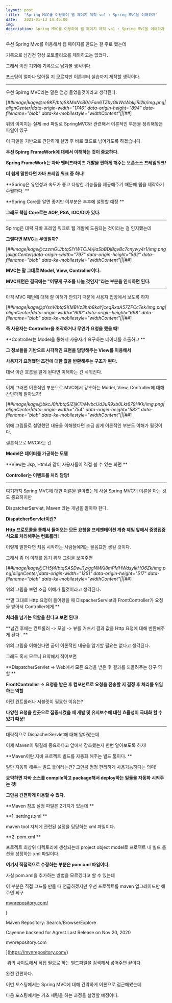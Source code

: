 ```yaml
---
layout: post
title:  "Spring MVC를 이용하여 웹 페이지 제작 vo1 : Spring MVC을 이해하자"
date:   2021-01-13 14:46:00
img:
description: Spring MVC를 이용하여 웹 페이지 제작 vo1 : Spring MVC을 이해하자
---
```


우선 Spring Mvc를 이용해서 웹 페이지를 만드는 걸 주로 했는데

기록으로 남긴건 항상 포토폴리오를 제외하고는 없었다.

그래서 이번 기회에 기록으로 남겨볼 생각이다.

포스팅이 얼마나 많아질 지 모르지만 이론부터 실습까지 제작할 생각이다. 

---

우선 Spirng MVC라는 말은 엄청 들었을것이라고 생각된다.

[##_Image|kage@re9KF/btqSKMaNcB0/rFan6TZbyGkWcWokjiRl2k/img.png|alignCenter|data-origin-width="1746" data-origin-height="894" data-filename="blob" data-ke-mobilestyle="widthContent"|||_##]

위의 이미지는 실제 md 파일로 SpringMVC와 관련해서 이론적인 부분을 정리해놓은 파일이 있구 

이 파일을 기반으로 간단하게 설명 후 바로 코드로 넘어가도록 하겠습니다.

**우선 Spinrg FrameWork에 대해서 이해하는 것이 중요하다.**

**Spring FrameWork는 자바 엔터프라이즈 개발을 편하게 해주는 오픈소스 프레임워크!**

**더 쉽게 말한다면 자바 프레임 워크 중 하나!**

**Spring은 유연성과 속도가 좋고 다양한 기능들을 제공해주기 때문에 웹을 제작하기 수월하다. **

**Spring Core를 알면 좋지만 이부분은 추후에 설명할 예정 **

**그래도 핵심 Core로는 AOP, PSA, IOC/DI가 있다.**

---

Spirng은 대략 자바 프레임 워크로 웹 개발에 도움되는 것이라는 걸 인지했는데 

**그렇다면 MVC는 무엇일까?**

[##_Image|kage@czzmGU/btqSIYWTCJ4/jiaSbBDjBqvBc7cnywy4r1/img.png|alignCenter|data-origin-width="797" data-origin-height="562" data-filename="blob" data-ke-mobilestyle="widthContent"|||_##]

**MVC는 말 그대로 Model, View, Controller이다.**

**MVC패턴은 결국에는 "어떻게 구조를 나눌 것인지"라는 부분을 인식하면 된다.**

---

아직 MVC 패턴에 대해 잘 이해가 안되기 때문에 사용자 입장에서 보도록 하자 

[##_Image|kage@pYsnV/btqSKMBVz3h/b8kaYjceqRxaA57ZFCcTek/img.png|alignCenter|data-origin-width="600" data-origin-height="698" data-filename="blob" data-ke-mobilestyle="widthContent"|||_##]

**즉 사용자는 Controller을 조작하거나 무언가 요청을 했을 때!**

**Controller는 Model을 통해서 사용자가 요구하는 데이터를 호출하고 **

**그 정보들을 기반으로 시각적인 표현을 담당해주는 View를 이용해서**

**사용자가 요청했던 조건에 대한 값을 반환해주는 구조가 된다.**

대략 이런 흐름을 알게 된다면 이해하는 건 쉬워진다.

---

이제 그러면 이론적인 부분으로 MVC에서 강조하는 Model, View, Controller에 대해 간단하게 알아보자!

[##_Image|kage@bkcJ0h/btqSIZIjK11/MvbcUd3uR9xb0Lkt679HKk/img.png|alignCenter|data-origin-width="754" data-origin-height="582" data-filename="blob" data-ke-mobilestyle="widthContent"|||_##]

위에 그림들로 설명했던 내용을 이해했다면 조금 쉽게 이론적인 부분도 이해가 될것이다. 

결론적으로 MVC라는 건 

**Model은 데이터를 가공하는 모델**

**View는 Jsp, Html과 같이 사용자들이 직접 볼 수 있는 화면 **

**Controller는 이벤트를 처리 담당!**

---

여기까지 Spring MVC에 대한 이론을 알아봤는데 사실 Spring MVC의 이론을 아는 것도 중요하지만 

DispatcherServlet, Maven 라는 개념을 알아야 한다. 

**DispatcherServlet이란?**

**Http 프로토콜을 통해서 들어오는 모든 요청을 프레젠테이션 계층 제일 앞에서 중앙집중식으로 처리해주는 컨트롤러!**

이렇게 말한다면 처음 시작하는 사람들에게는 물음표만 생길 것이다. 

그래서 좀 더 이해를 돕기 위해 그림을 보여주면 

[##_Image|kage@CH5f4/btqSASDwJ1y/ggNMKl8mPMHWdsyIkHO6Zk/img.png|alignCenter|data-origin-width="1251" data-origin-height="517" data-filename="blob" data-ke-mobilestyle="widthContent"|||_##]

위의 그림을 보면 조금 이해가 될것이라고 생각된다. 

**말 그대로 Http 요청이 들어왔을 때 DispacherServlet과 FrontController가 요청을 받아서 Controller에게 **

**처리를 넘기는 역할을 한다고 보면 된다!**

**넘긴 후에는 컨트롤러 -> 모델 -> 뷰를 거쳐서 결과 값을 Http 요청에 대해 반환해주게 된다 . **

위의 그림을 이해한다면 굳이 이론적인 내용을 암기할 필요는 없다고 생각된다. 

그래도 혹시 모르니 요약해서 적어보면 

**DispatcherServlet -> Web에서 모든 요청을 받은 후 결과를 되돌려주는 창구 역할 **

**FrontController -> 요청을 받은 후 컴포넌트로 요청을 전송할 지 결정 후 처리를 위임하는 역할**

이런 컨트롤러나 서블릿이 필요한 이유는?

**다양한 요청을 한곳으로 집중시켰을 때 개발 및 유지보수에 대한 효율성이 극대화 할 수 있기 때문!**

---

대략적으로 DispacherServlet에 대해 알아봤는데

이제 Maven이 뭐길레 중요하다고 앞에서 강조했는지 한번 알아보도록 하자!

**Maven이란 자바 프로젝트 빌드를 자동화 해주는 빌드 툴이다. **

일단 자동화 해주는 빌드 툴이라는건? 그만큼 엄청 편리하게 사용가능하다는 의미! 

**요약하면 자바 소스를 compile하고 package해서 deploy하는 일들을 자동화 시켜주는 것!**

**그만큼 간편하게 이용할 수 있다.**

**Maven 참조 설정 파일은 2가지가 있는데 **

**1\. settings.xml **

maven tool 자체에 관련된 설정을 담당하는 xml 파일이다.

**2\. pom.xml **

프로젝트 최상위 디렉토리에 생성되는데 project object model로 프로젝트 내 빌드 옵션을 성정하는 xml 파일이다.

**여기서 직접적으로 수정하는 부분은 pom.xml 파일이다.**

사실 pom.xml을 추가하는 방법을 모르겠다고 할 수 있는데 

이 부분은 직접 코드를 만들 때 언급하겠지만 우선 프로젝트를 maven 업그레이드만 해주면 되구

[mvnrepository.com/](https://mvnrepository.com/)

[

Maven Repository: Search/Browse/Explore

Cayenne backend for Agrest Last Release on Nov 20, 2020

mvnrepository.com



](https://mvnrepository.com/)

 위의 사이트에서 직접 필요로 하는 빌드파일을 검색해서 넣어주면 끝이다.

완전 간편하다.

이번 포스팅에서는 Spring MVC에 대해 간략하게 이론으로 접근해봤는데 

다음 포스팅에서는 기초 세팅을 하는 과정을 설명할 예정이다.
